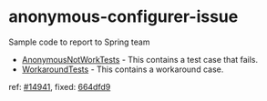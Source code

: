 # anonymous-configurer-issue
Sample code to report to Spring team

- [AnonymousNotWorkTests](./src/test/java/com/example/demo/AnonymousNotWorkTests.java) - This contains a test case that fails.
- [WorkaroundTests](./src/test/java/com/example/demo/WorkaroundTests.java) - This contains a workaround case.

ref: [#14941](https://github.com/spring-projects/spring-security/issues/14941), fixed: [664dfd9](https://github.com/spring-projects/spring-security/commit/664dfd9b45c3d7b189fa0d209323a043d58a94d4)
